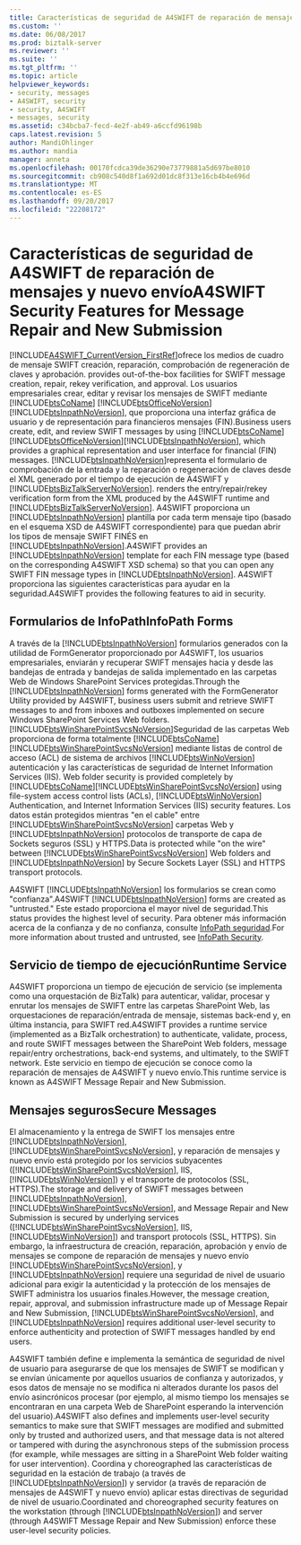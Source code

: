 ```yaml
---
title: Características de seguridad de A4SWIFT de reparación de mensajes y nuevo envío | Documentos de Microsoft
ms.custom: ''
ms.date: 06/08/2017
ms.prod: biztalk-server
ms.reviewer: ''
ms.suite: ''
ms.tgt_pltfrm: ''
ms.topic: article
helpviewer_keywords:
- security, messages
- A4SWIFT, security
- security, A4SWIFT
- messages, security
ms.assetid: c34bcba7-fecd-4e2f-ab49-a6ccfd96198b
caps.latest.revision: 5
author: MandiOhlinger
ms.author: mandia
manager: anneta
ms.openlocfilehash: 00170fcdca39de36290e73779881a5d697be8010
ms.sourcegitcommit: cb908c540d8f1a692d01dc8f313e16cb4b4e696d
ms.translationtype: MT
ms.contentlocale: es-ES
ms.lasthandoff: 09/20/2017
ms.locfileid: "22208172"
---
```

# <a name="a4swift-security-features-for-message-repair-and-new-submission"></a><span data-ttu-id="b37f8-102">Características de seguridad de A4SWIFT de reparación de mensajes y nuevo envío</span><span class="sxs-lookup"><span data-stu-id="b37f8-102">A4SWIFT Security Features for Message Repair and New Submission</span></span>
[!INCLUDE[A4SWIFT_CurrentVersion_FirstRef](../../includes/a4swift-currentversion-firstref-md.md)]<span data-ttu-id="b37f8-103">ofrece los medios de cuadro de mensaje SWIFT creación, reparación, comprobación de regeneración de claves y aprobación.</span><span class="sxs-lookup"><span data-stu-id="b37f8-103"> provides out-of-the-box facilities for SWIFT message creation, repair, rekey verification, and approval.</span></span> <span data-ttu-id="b37f8-104">Los usuarios empresariales crear, editar y revisar los mensajes de SWIFT mediante [!INCLUDE[btsCoName](../../includes/btsconame-md.md)] [!INCLUDE[btsOfficeNoVersion](../../includes/btsofficenoversion-md.md)] [!INCLUDE[btsInpathNoVersion](../../includes/btsinpathnoversion-md.md)], que proporciona una interfaz gráfica de usuario y de representación para financieros mensajes (FIN).</span><span class="sxs-lookup"><span data-stu-id="b37f8-104">Business users create, edit, and review SWIFT messages by using [!INCLUDE[btsCoName](../../includes/btsconame-md.md)][!INCLUDE[btsOfficeNoVersion](../../includes/btsofficenoversion-md.md)][!INCLUDE[btsInpathNoVersion](../../includes/btsinpathnoversion-md.md)], which provides a graphical representation and user interface for financial (FIN) messages.</span></span> [!INCLUDE[btsInpathNoVersion](../../includes/btsinpathnoversion-md.md)]<span data-ttu-id="b37f8-105">representa el formulario de comprobación de la entrada y la reparación o regeneración de claves desde el XML generado por el tiempo de ejecución de A4SWIFT y [!INCLUDE[btsBizTalkServerNoVersion](../../includes/btsbiztalkservernoversion-md.md)].</span><span class="sxs-lookup"><span data-stu-id="b37f8-105"> renders the entry/repair/rekey verification form from the XML produced by the A4SWIFT runtime and [!INCLUDE[btsBizTalkServerNoVersion](../../includes/btsbiztalkservernoversion-md.md)].</span></span> <span data-ttu-id="b37f8-106">A4SWIFT proporciona un [!INCLUDE[btsInpathNoVersion](../../includes/btsinpathnoversion-md.md)] plantilla por cada term mensaje tipo (basado en el esquema XSD de A4SWIFT correspondiente) para que puedan abrir los tipos de mensaje SWIFT FINÉS en [!INCLUDE[btsInpathNoVersion](../../includes/btsinpathnoversion-md.md)].</span><span class="sxs-lookup"><span data-stu-id="b37f8-106">A4SWIFT provides an [!INCLUDE[btsInpathNoVersion](../../includes/btsinpathnoversion-md.md)] template for each FIN message type (based on the corresponding A4SWIFT XSD schema) so that you can open any SWIFT FIN message types in [!INCLUDE[btsInpathNoVersion](../../includes/btsinpathnoversion-md.md)].</span></span> <span data-ttu-id="b37f8-107">A4SWIFT proporciona las siguientes características para ayudar en la seguridad.</span><span class="sxs-lookup"><span data-stu-id="b37f8-107">A4SWIFT provides the following features to aid in security.</span></span>  
  
## <a name="infopath-forms"></a><span data-ttu-id="b37f8-108">Formularios de InfoPath</span><span class="sxs-lookup"><span data-stu-id="b37f8-108">InfoPath Forms</span></span>  
 <span data-ttu-id="b37f8-109">A través de la [!INCLUDE[btsInpathNoVersion](../../includes/btsinpathnoversion-md.md)] formularios generados con la utilidad de FormGenerator proporcionado por A4SWIFT, los usuarios empresariales, enviarán y recuperar SWIFT mensajes hacia y desde las bandejas de entrada y bandejas de salida implementado en las carpetas Web de Windows SharePoint Services protegidas.</span><span class="sxs-lookup"><span data-stu-id="b37f8-109">Through the [!INCLUDE[btsInpathNoVersion](../../includes/btsinpathnoversion-md.md)] forms generated with the FormGenerator Utility provided by A4SWIFT, business users submit and retrieve SWIFT messages to and from inboxes and outboxes implemented on secure Windows SharePoint Services Web folders.</span></span> [!INCLUDE[btsWinSharePointSvcsNoVersion](../../includes/btswinsharepointsvcsnoversion-md.md)]<span data-ttu-id="b37f8-110">Seguridad de las carpetas Web proporciona de forma totalmente [!INCLUDE[btsCoName](../../includes/btsconame-md.md)] [!INCLUDE[btsWinSharePointSvcsNoVersion](../../includes/btswinsharepointsvcsnoversion-md.md)] mediante listas de control de acceso (ACL) de sistema de archivos [!INCLUDE[btsWinNoVersion](../../includes/btswinnoversion-md.md)] autenticación y las características de seguridad de Internet Information Services (IIS).</span><span class="sxs-lookup"><span data-stu-id="b37f8-110"> Web folder security is provided completely by [!INCLUDE[btsCoName](../../includes/btsconame-md.md)][!INCLUDE[btsWinSharePointSvcsNoVersion](../../includes/btswinsharepointsvcsnoversion-md.md)] using file-system access control lists (ACLs), [!INCLUDE[btsWinNoVersion](../../includes/btswinnoversion-md.md)] Authentication, and Internet Information Services (IIS) security features.</span></span> <span data-ttu-id="b37f8-111">Los datos están protegidos mientras "en el cable" entre [!INCLUDE[btsWinSharePointSvcsNoVersion](../../includes/btswinsharepointsvcsnoversion-md.md)] carpetas Web y [!INCLUDE[btsInpathNoVersion](../../includes/btsinpathnoversion-md.md)] protocolos de transporte de capa de Sockets seguros (SSL) y HTTPS.</span><span class="sxs-lookup"><span data-stu-id="b37f8-111">Data is protected while "on the wire" between [!INCLUDE[btsWinSharePointSvcsNoVersion](../../includes/btswinsharepointsvcsnoversion-md.md)] Web folders and [!INCLUDE[btsInpathNoVersion](../../includes/btsinpathnoversion-md.md)] by Secure Sockets Layer (SSL) and HTTPS transport protocols.</span></span>  
  
 <span data-ttu-id="b37f8-112">A4SWIFT [!INCLUDE[btsInpathNoVersion](../../includes/btsinpathnoversion-md.md)] los formularios se crean como "confianza".</span><span class="sxs-lookup"><span data-stu-id="b37f8-112">A4SWIFT [!INCLUDE[btsInpathNoVersion](../../includes/btsinpathnoversion-md.md)] forms are created as "untrusted."</span></span> <span data-ttu-id="b37f8-113">Este estado proporciona el mayor nivel de seguridad.</span><span class="sxs-lookup"><span data-stu-id="b37f8-113">This status provides the highest level of security.</span></span> <span data-ttu-id="b37f8-114">Para obtener más información acerca de la confianza y de no confianza, consulte [InfoPath seguridad](../../adapters-and-accelerators/accelerator-swift/infopath-security.md).</span><span class="sxs-lookup"><span data-stu-id="b37f8-114">For more information about trusted and untrusted, see [InfoPath Security](../../adapters-and-accelerators/accelerator-swift/infopath-security.md).</span></span>  
  
## <a name="runtime-service"></a><span data-ttu-id="b37f8-115">Servicio de tiempo de ejecución</span><span class="sxs-lookup"><span data-stu-id="b37f8-115">Runtime Service</span></span>  
 <span data-ttu-id="b37f8-116">A4SWIFT proporciona un tiempo de ejecución de servicio (se implementa como una orquestación de BizTalk) para autenticar, validar, procesar y enrutar los mensajes de SWIFT entre las carpetas SharePoint Web, las orquestaciones de reparación/entrada de mensaje, sistemas back-end y, en última instancia, para SWIFT red.</span><span class="sxs-lookup"><span data-stu-id="b37f8-116">A4SWIFT provides a runtime service (implemented as a BizTalk orchestration) to authenticate, validate, process, and route SWIFT messages between the SharePoint Web folders, message repair/entry orchestrations, back-end systems, and ultimately, to the SWIFT network.</span></span> <span data-ttu-id="b37f8-117">Este servicio en tiempo de ejecución se conoce como la reparación de mensajes de A4SWIFT y nuevo envío.</span><span class="sxs-lookup"><span data-stu-id="b37f8-117">This runtime service is known as A4SWIFT Message Repair and New Submission.</span></span>  
  
## <a name="secure-messages"></a><span data-ttu-id="b37f8-118">Mensajes seguros</span><span class="sxs-lookup"><span data-stu-id="b37f8-118">Secure Messages</span></span>  
 <span data-ttu-id="b37f8-119">El almacenamiento y la entrega de SWIFT los mensajes entre [!INCLUDE[btsInpathNoVersion](../../includes/btsinpathnoversion-md.md)], [!INCLUDE[btsWinSharePointSvcsNoVersion](../../includes/btswinsharepointsvcsnoversion-md.md)], y reparación de mensajes y nuevo envío está protegido por los servicios subyacentes ([!INCLUDE[btsWinSharePointSvcsNoVersion](../../includes/btswinsharepointsvcsnoversion-md.md)], IIS, [!INCLUDE[btsWinNoVersion](../../includes/btswinnoversion-md.md)]) y el transporte de protocolos (SSL, HTTPS).</span><span class="sxs-lookup"><span data-stu-id="b37f8-119">The storage and delivery of SWIFT messages between [!INCLUDE[btsInpathNoVersion](../../includes/btsinpathnoversion-md.md)], [!INCLUDE[btsWinSharePointSvcsNoVersion](../../includes/btswinsharepointsvcsnoversion-md.md)], and Message Repair and New Submission is secured by underlying services ([!INCLUDE[btsWinSharePointSvcsNoVersion](../../includes/btswinsharepointsvcsnoversion-md.md)], IIS, [!INCLUDE[btsWinNoVersion](../../includes/btswinnoversion-md.md)]) and transport protocols (SSL, HTTPS).</span></span> <span data-ttu-id="b37f8-120">Sin embargo, la infraestructura de creación, reparación, aprobación y envío de mensajes se compone de reparación de mensajes y nuevo envío [!INCLUDE[btsWinSharePointSvcsNoVersion](../../includes/btswinsharepointsvcsnoversion-md.md)], y [!INCLUDE[btsInpathNoVersion](../../includes/btsinpathnoversion-md.md)] requiere una seguridad de nivel de usuario adicional para exigir la autenticidad y la protección de los mensajes de SWIFT administra los usuarios finales.</span><span class="sxs-lookup"><span data-stu-id="b37f8-120">However, the message creation, repair, approval, and submission infrastructure made up of Message Repair and New Submission, [!INCLUDE[btsWinSharePointSvcsNoVersion](../../includes/btswinsharepointsvcsnoversion-md.md)], and [!INCLUDE[btsInpathNoVersion](../../includes/btsinpathnoversion-md.md)] requires additional user-level security to enforce authenticity and protection of SWIFT messages handled by end users.</span></span>  
  
 <span data-ttu-id="b37f8-121">A4SWIFT también define e implementa la semántica de seguridad de nivel de usuario para asegurarse de que los mensajes de SWIFT se modifican y se envían únicamente por aquellos usuarios de confianza y autorizados, y esos datos de mensaje no se modifica ni alterados durante los pasos del envío asincrónicos procesar (por ejemplo, al mismo tiempo los mensajes se encontraran en una carpeta Web de SharePoint esperando la intervención del usuario).</span><span class="sxs-lookup"><span data-stu-id="b37f8-121">A4SWIFT also defines and implements user-level security semantics to make sure that SWIFT messages are modified and submitted only by trusted and authorized users, and that message data is not altered or tampered with during the asynchronous steps of the submission process (for example, while messages are sitting in a SharePoint Web folder waiting for user intervention).</span></span> <span data-ttu-id="b37f8-122">Coordina y choreographed las características de seguridad en la estación de trabajo (a través de [!INCLUDE[btsInpathNoVersion](../../includes/btsinpathnoversion-md.md)]) y servidor (a través de reparación de mensajes de A4SWIFT y nuevo envío) aplicar estas directivas de seguridad de nivel de usuario.</span><span class="sxs-lookup"><span data-stu-id="b37f8-122">Coordinated and choreographed security features on the workstation (through [!INCLUDE[btsInpathNoVersion](../../includes/btsinpathnoversion-md.md)]) and server (through A4SWIFT Message Repair and New Submission) enforce these user-level security policies.</span></span>